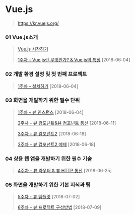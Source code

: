 # Vue.js 

> https://kr.vuejs.org/



### 01 Vue.js소개

> [Vue.js 시작하기](https://github.com/leehyemimi/vue.js) 
>
> [1주차 - Vue.js란 무엇인가? & Vue.js의 특징](https://github.com/kimhyoyeong/vue.js/blob/master/01/01.md) [2018-06-04]

### 02 개발 환경 설정 및 첫 번째 프로젝트

> [1주차 - 설치하기](https://github.com/kimhyoyeong/vue.js/blob/master/01/02.md) [2018-06-04]

### 03 화면을 개발하기 위한 필수 단위

> [1주차 - 뷰 인스턴스](https://github.com/kimhyoyeong/vue.js/blob/master/01/03.md) [2018-06-04]
>
> [2주차 - 뷰 컴포넌트&뷰 컴포넌트 통신](https://github.com/Cho-i/Vue/blob/master/2week/index.md) [2018-06-11]
>
> [3주차 - 뷰 컴포넌트2](https://github.com/songxue77/vue_study/blob/master/vue_component.md) [2018-06-18]
>
> [3주차 - 뷰 컴포넌트2 예제](https://jsfiddle.net/sognxue77/tfdyxbpa/18/) [2018-06-18]

### 04 상용 웹 앱을 개발하기 위한 필수 기술

> [4주차 - 뷰 라우터 & 뷰 HTTP 통신](https://github.com/songxue77/vue_study/blob/master/vue_router.md) [2018-06-25]

### 05 화면을 개발하기 위한 기본 지식과 팁

> [5주차 - 뷰 템플릿](https://github.com/LoadedDK/vuejs/tree/master/05) [2018-07-02]
>
> [6주차 - 뷰 프로젝트 구성방법](http://goo.gl/t5C4SC) [2018-07-09]